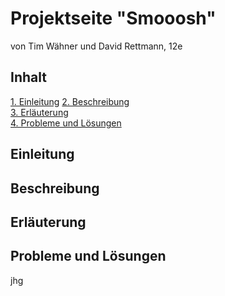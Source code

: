 # Projektseite "Smooosh"
von Tim Wähner und David Rettmann, 12e


## Inhalt

[1. Einleitung](#1) 
[2. Beschreibung](#2)  
[3. Erläuterung](#3)   
[4. Probleme und Lösungen](#4) 


## Einleitung<a name="1"></a>


## Beschreibung<a name="2"></a>


## Erläuterung<a name="3"></a>


## Probleme und Lösungen<a name="4"></a>
jhg
